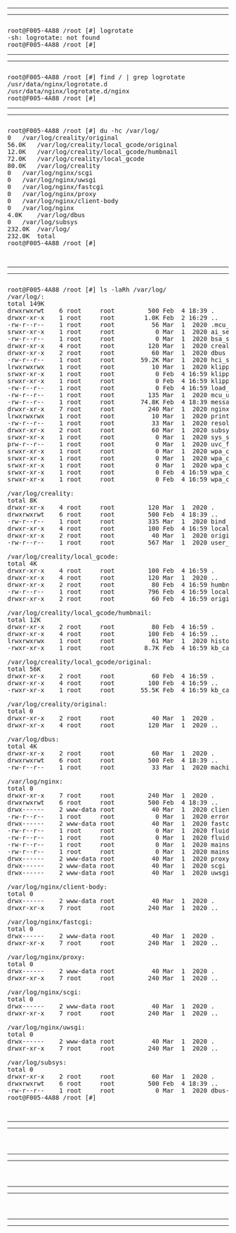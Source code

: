 
---
---



~~~

~~~

<pre>
root@F005-4A88 /root [#] logrotate
-sh: logrotate: not found
root@F005-4A88 /root [#]
</pre>


---
---



~~~

~~~

<pre>
root@F005-4A88 /root [#] find / | grep logrotate
/usr/data/nginx/logrotate.d
/usr/data/nginx/logrotate.d/nginx
root@F005-4A88 /root [#]
</pre>


---
---



~~~

~~~

<pre>
root@F005-4A88 /root [#] du -hc /var/log/
0	/var/log/creality/original
56.0K	/var/log/creality/local_gcode/original
12.0K	/var/log/creality/local_gcode/humbnail
72.0K	/var/log/creality/local_gcode
80.0K	/var/log/creality
0	/var/log/nginx/scgi
0	/var/log/nginx/uwsgi
0	/var/log/nginx/fastcgi
0	/var/log/nginx/proxy
0	/var/log/nginx/client-body
0	/var/log/nginx
4.0K	/var/log/dbus
0	/var/log/subsys
232.0K	/var/log/
232.0K	total
root@F005-4A88 /root [#] 


</pre>



---
---



~~~

~~~

<pre>
root@F005-4A88 /root [#] ls -laRh /var/log/
/var/log/:
total 149K   
drwxrwxrwt    6 root     root         500 Feb  4 18:39 .
drwxr-xr-x    1 root     root        1.0K Feb  2 16:29 ..
-rw-r--r--    1 root     root          56 Mar  1  2020 .mcu_version
srwxr-xr-x    1 root     root           0 Mar  1  2020 ai_server_uds
-rw-r--r--    1 root     root           0 Mar  1  2020 bsa_server.log
drwxr-xr-x    4 root     root         120 Mar  1  2020 creality
drwxr-xr-x    2 root     root          60 Mar  1  2020 dbus
-rw-r--r--    1 root     root       59.2K Mar  1  2020 hci_snoop.log
lrwxrwxrwx    1 root     root          10 Mar  1  2020 klipper_host_mcu -> /dev/pts/0
srwxr-xr-x    1 root     root           0 Feb  4 16:59 klippy_client
srwxr-xr-x    1 root     root           0 Feb  4 16:59 klippy_uds
-rw-r--r--    1 root     root           0 Feb  4 16:59 load_done
-rw-r--r--    1 root     root         135 Mar  1  2020 mcu_update.log
-rw-r--r--    1 root     root       74.8K Feb  4 18:39 messages
drwxr-xr-x    7 root     root         240 Mar  1  2020 nginx
lrwxrwxrwx    1 root     root          10 Mar  1  2020 printer -> /dev/pts/1
-rw-r--r--    1 root     root          33 Mar  1  2020 resolv.conf
drwxr-xr-x    2 root     root          60 Mar  1  2020 subsys
srwxr-xr-x    1 root     root           0 Mar  1  2020 sys_sock
prw-r--r--    1 root     root           0 Mar  1  2020 uvc_fifo
srwxr-xr-x    1 root     root           0 Mar  1  2020 wpa_ctrl_1271-0
srwxr-xr-x    1 root     root           0 Mar  1  2020 wpa_ctrl_1271-1
srwxr-xr-x    1 root     root           0 Mar  1  2020 wpa_ctrl_1271-2
srwxr-xr-x    1 root     root           0 Feb  4 16:59 wpa_ctrl_1952-0
srwxr-xr-x    1 root     root           0 Feb  4 16:59 wpa_ctrl_1956-0

/var/log/creality:
total 8K     
drwxr-xr-x    4 root     root         120 Mar  1  2020 .
drwxrwxrwt    6 root     root         500 Feb  4 18:39 ..
-rw-r--r--    1 root     root         335 Mar  1  2020 bind_qrcode.png
drwxr-xr-x    4 root     root         100 Feb  4 16:59 local_gcode
drwxr-xr-x    2 root     root          40 Mar  1  2020 original
-rw-r--r--    1 root     root         567 Mar  1  2020 user_service_qrcode.png

/var/log/creality/local_gcode:
total 4K     
drwxr-xr-x    4 root     root         100 Feb  4 16:59 .
drwxr-xr-x    4 root     root         120 Mar  1  2020 ..
drwxr-xr-x    2 root     root          80 Feb  4 16:59 humbnail
-rw-r--r--    1 root     root         796 Feb  4 16:59 local_gcode_file_info.json
drwxr-xr-x    2 root     root          60 Feb  4 16:59 original

/var/log/creality/local_gcode/humbnail:
total 12K    
drwxr-xr-x    2 root     root          80 Feb  4 16:59 .
drwxr-xr-x    4 root     root         100 Feb  4 16:59 ..
lrwxrwxrwx    1 root     root          61 Mar  1  2020 historyL.txt -> /usr/data/creality/userdata/history/print_history_record.json
-rwxr-xr-x    1 root     root        8.7K Feb  4 16:59 kb_cabeza para lengua-Ender-3 V3 KE_0.4_CR-PLA 215_1h5m.png

/var/log/creality/local_gcode/original:
total 56K    
drwxr-xr-x    2 root     root          60 Feb  4 16:59 .
drwxr-xr-x    4 root     root         100 Feb  4 16:59 ..
-rwxr-xr-x    1 root     root       55.5K Feb  4 16:59 kb_cabeza para lengua-Ender-3 V3 KE_0.4_CR-PLA 215_1h5m.png

/var/log/creality/original:
total 0      
drwxr-xr-x    2 root     root          40 Mar  1  2020 .
drwxr-xr-x    4 root     root         120 Mar  1  2020 ..

/var/log/dbus:
total 4K     
drwxr-xr-x    2 root     root          60 Mar  1  2020 .
drwxrwxrwt    6 root     root         500 Feb  4 18:39 ..
-rw-r--r--    1 root     root          33 Mar  1  2020 machine-id

/var/log/nginx:
total 0      
drwxr-xr-x    7 root     root         240 Mar  1  2020 .
drwxrwxrwt    6 root     root         500 Feb  4 18:39 ..
drwx------    2 www-data root          40 Mar  1  2020 client-body
-rw-r--r--    1 root     root           0 Mar  1  2020 error.log
drwx------    2 www-data root          40 Mar  1  2020 fastcgi
-rw-r--r--    1 root     root           0 Mar  1  2020 fluidd-access.log
-rw-r--r--    1 root     root           0 Mar  1  2020 fluidd-error.log
-rw-r--r--    1 root     root           0 Mar  1  2020 mainsail-access.log
-rw-r--r--    1 root     root           0 Mar  1  2020 mainsail-error.log
drwx------    2 www-data root          40 Mar  1  2020 proxy
drwx------    2 www-data root          40 Mar  1  2020 scgi
drwx------    2 www-data root          40 Mar  1  2020 uwsgi

/var/log/nginx/client-body:
total 0      
drwx------    2 www-data root          40 Mar  1  2020 .
drwxr-xr-x    7 root     root         240 Mar  1  2020 ..

/var/log/nginx/fastcgi:
total 0      
drwx------    2 www-data root          40 Mar  1  2020 .
drwxr-xr-x    7 root     root         240 Mar  1  2020 ..

/var/log/nginx/proxy:
total 0      
drwx------    2 www-data root          40 Mar  1  2020 .
drwxr-xr-x    7 root     root         240 Mar  1  2020 ..

/var/log/nginx/scgi:
total 0      
drwx------    2 www-data root          40 Mar  1  2020 .
drwxr-xr-x    7 root     root         240 Mar  1  2020 ..

/var/log/nginx/uwsgi:
total 0      
drwx------    2 www-data root          40 Mar  1  2020 .
drwxr-xr-x    7 root     root         240 Mar  1  2020 ..

/var/log/subsys:
total 0      
drwxr-xr-x    2 root     root          60 Mar  1  2020 .
drwxrwxrwt    6 root     root         500 Feb  4 18:39 ..
-rw-r--r--    1 root     root           0 Mar  1  2020 dbus-daemon
root@F005-4A88 /root [#] 


</pre>



---
---



~~~

~~~

<pre>

</pre>



---
---



~~~

~~~

<pre>

</pre>



---
---



~~~

~~~

<pre>

</pre>



---
---



~~~

~~~

<pre>

</pre>


